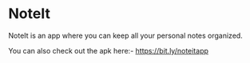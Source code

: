 # NoteIt
NoteIt is an app where you can keep all your personal notes organized.

You can also check out the apk here:-
https://bit.ly/noteitapp
